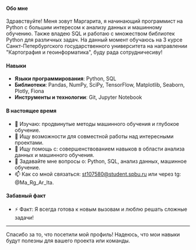 #### Обо мне

Здравствуйте! Меня зовут Маргарита, я начинающий программист на Python с большим интересом к анализу данных и машинному обучению. Также владею SQL и работаю с множеством библиотек Python для различных задач. На данный момент обучаюсь на 3 курсе Санкт-Петербургского государственного университета на направлении "Картография и геоинформатика", буду рада сотрудничесиву!

#### Навыки

- **Языки программирования**: Python, SQL
- **Библиотеки**: Pandas, NumPy, SciPy, TensorFlow, Matplotlib, Seaborn, Plotly, Fiona
- **Инструменты и технологии**: Git, Jupyter Notebook

#### В настоящее время

- 🌱 Изучаю: продвинутые методы машинного обучения и глубокое обучение.
- 👯 Ищу возможности для совместной работы над интересными проектами.
- 🤔 Ищу помощь с: совершенствованием навыков в области анализа данных и машинного обучения.
- 💬 Задавайте мне вопросы о: Python, SQL, анализ данных, машинное обучение.
- 📫 Как со мной связаться: st107580@student.spbu.ru или через tg: @Ma_Rg_Ar_Ita.

#### Забавный факт

- ⚡ Факт: Я всегда готова к новым вызовам и люблю решать сложные задачи!

---

Спасибо за то, что посетили мой профиль! Надеюсь, что мои навыки будут полезны для вашего проекта или команды.
